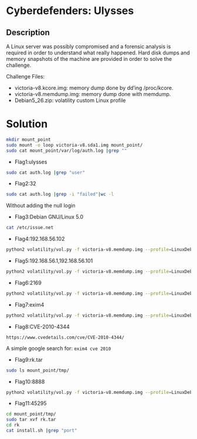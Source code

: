 
# Cyberdefenders: Ulysses

## Description

A Linux server was possibly compromised and a forensic analysis is required in order to understand what really happened. Hard disk dumps and memory snapshots of the machine are provided in order to solve the challenge.

Challenge Files:

* victoria-v8.kcore.img: memory dump done by dd’ing /proc/kcore.
* victoria-v8.memdump.img: memory dump done with memdump.
* Debian5_26.zip: volatility custom Linux profile


# Solution

```bash
mkdir mount_point
sudo mount -o loop victoria-v8.sda1.img mount_point/
sudo cat mount_point/var/log/auth.log |grep ""
```

- Flag1:ulysses

```bash
sudo cat auth.log |grep "user"
```

- Flag2:32

```bash
sudo cat auth.log |grep -i "failed"|wc -l
```

Without adding the null login

- Flag3:Debian GNU/Linux 5.0

```bash
cat /etc/issue.net
```

- Flag4:192.168.56.102

```bash
python2 volatility/vol.py -f victoria-v8.memdump.img --profile=LinuxDebian5_26x86 linux_netstat
```

- Flag5:192.168.56.1,192.168.56.101

```bash
python2 volatility/vol.py -f victoria-v8.memdump.img --profile=LinuxDebian5_26x86 linux_netstat
```

- Flag6:2169

```bash
python2 volatility/vol.py -f victoria-v8.memdump.img --profile=LinuxDebian5_26x86 linux_pslist |grep "nc"
```

- Flag7:exim4

```bash
python2 volatility/vol.py -f victoria-v8.memdump.img --profile=LinuxDebian5_26x86 linux_psaux
```

- Flag8:CVE-2010-4344

```
https://www.cvedetails.com/cve/CVE-2010-4344/
```

A simple google search for: <code>exim4 cve 2010</code>

- Flag9:rk.tar

```bash
sudo ls mount_point/tmp/
```

- Flag10:8888

```bash
python2 volatility/vol.py -f victoria-v8.memdump.img --profile=LinuxDebian5_26x86 linux_netstat
```

- Flag11:45295

```bash
cd mount_point/tmp/
sudo tar xvf rk.tar
cd rk
cat install.sh |grep "port"
```